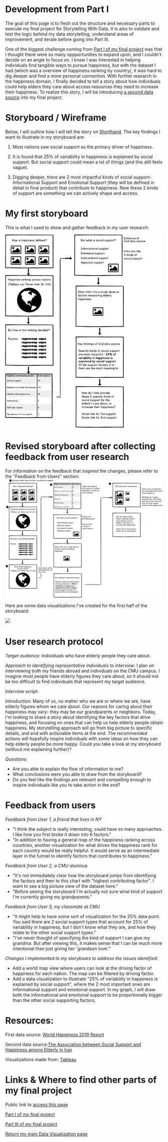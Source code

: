 # Development from Part I
The goal of this page is to flesh out the structure and necessary parts to execute my final project for Storytelling With Data. It is also to validate and test the logic behind my data storytelling, understand areas of improvement, and iterate before going into Part III.  

One of the biggest challenge coming from [Part I of my final project](https://eileenowang.github.io/final_project_eileenwang/) was that I thought there were so many oppportunities to expand upon, and I couldn't decide on an angle to focus on. I knew I was interested in helping individuals find tangible ways to pursue happiness, but with the dataset I had (which was a overview of happiness ranking by country), it was hard to dig deeper and find a more personal connection. With further research in the happiness domain, I finally decided to tell a story about how individuals could help elders they care about access resources they need to increase their happiness. To realize this story, I will be introducing [a second data source](https://www.ncbi.nlm.nih.gov/pmc/articles/PMC6056407/) into my final project.  

# Storyboard / Wireframe 
Below, I will outline how I will tell the story on [Shorthand](https://shorthand.com/). The key findings I want to illustrate in my storyboard are: 

1) Most nations saw social support as the primary driver of happiness. 

2) It is found that 25% of variability in happiness is explained by social support. But social support could mean a lot of things (and this still feels vague). 

3) Digging deeper, there are 2 most impactful kinds of social support- Informational Support and Emotional Support (they will be defined in detail in final product) that contribute to happiness. Now these 2 kinds of support are something we can actively shape and access. 

# My first storyboard
This is what I used to show and gather feedback in my user research:

![initialwireframe](partiiwireframe_1.png)

# Revised storyboard after collecting feedback from user research

For information on the feedback that inspired the changes, please refer to the "Feedback from Users" section:
![wireframes](partiiwireframe_2.png)

Here are some data visualizations I've created for the first half of the storyboard: 

<div class='tableauPlaceholder' id='viz1581899824534' style='position: relative'><noscript><a href='#'><img alt=' ' src='https:&#47;&#47;public.tableau.com&#47;static&#47;images&#47;Ha&#47;Happinessworkbook_15818915524550&#47;Dashboard1&#47;1_rss.png' style='border: none' /></a></noscript><object class='tableauViz'  style='display:none;'><param name='host_url' value='https%3A%2F%2Fpublic.tableau.com%2F' /> <param name='embed_code_version' value='3' /> <param name='path' value='views&#47;Happinessworkbook_15818915524550&#47;Dashboard1?:embed=y&amp;:display_count=y&amp;publish=yes' /> <param name='toolbar' value='yes' /><param name='static_image' value='https:&#47;&#47;public.tableau.com&#47;static&#47;images&#47;Ha&#47;Happinessworkbook_15818915524550&#47;Dashboard1&#47;1.png' /> <param name='animate_transition' value='yes' /><param name='display_static_image' value='yes' /><param name='display_spinner' value='yes' /><param name='display_overlay' value='yes' /><param name='display_count' value='yes' /><param name='filter' value='publish=yes' /></object></div><script type='text/javascript'>
  var divElement = document.getElementById('viz1581899824534');
  var vizElement = divElement.getElementsByTagName('object')[0];
  if ( divElement.offsetWidth > 800 ) { vizElement.style.width='1000px';
  vizElement.style.height='827px';} else if ( divElement.offsetWidth > 500 ) { vizElement.style.width='1000px';vizElement.style.height='827px';} else { vizElement.style.width='100%';vizElement.style.height='1027px';}
  var scriptElement = document.createElement('script');
  scriptElement.src = 'https://public.tableau.com/javascripts/api/viz_v1.js';                    vizElement.parentNode.insertBefore(scriptElement, vizElement);
</script>

# User research protocol 
*Target audience:* 
Individuals who have elderly people they care about. 

*Approach to identifying representative individuals to interview:*
I plan on interviewing both my friends abroad and individuals on the CMU campus. I imagine most people have elderly figures they care about, so it should not be too difficult to find individuals that represent my target audience. 

*Interview script:*

Introduction: Many of us, no matter who we are or where we are, have elderly figures whom we care about. Our reasons for caring about their happiness may vary- they may be our grandparents or neighbors. Today, I'm looking to share a story about identifying the key factors that drive happiness, and focusing on ones that can help us help elderly people obtain happiness. My storytelling approach will go from big picture to specific details, and end with actionable items at the end. The recommended actions will hopefully inspire individuals with some ideas on how they can help elderly people be more happy. Could you take a look at my storyboard (without me explaining further)?

*Questions:*    
- Are you able to explain the flow of information to me?
- What conclusions were you able to draw from the storyboard? 
- Do you feel like the findings are relevant and compelling enough to inspire individuals like you to take action in the end? 

# Feedback from users
*Feedback from User 1, a friend that lives in NY*
- "I think the subject is really interesting, could have so many approaches. I like how you first broke it down into 6 factors."  
- "In addition to having a general map of the happiness ranking across countries, another visualization for what drives the happiness rank for each country would be really helpful. It would serve as an intermediate layer in the funnel to identify factors that contributes to happiness." 

*Feedback from User 2, a CMU alumnus*
- "It's not immediately clear how the storyboard jumps from identifying the factors and then to this chart with "highest contributing factor". I want to see a big picture view of the dataset here."
- "Before seeing the storyboard I'm actually not sure what kind of support I'm currently giving my grandparents." 

*Feedback from User 3, my classmate at CMU*
- "It might help to have some sort of visualization for the 25% data point. You said there are 2 social support types that account for 25% of variability in happiness, but I don't know what they are, and how they relate to the other social support types." 
- "I've never thought of specifying the kind of support I can give my grandma. But after viewing this, it makes sense that I can be much more intentional than just giving her 'grandson love'." 

*Changes I implemented to my storyboars to address the issues identified:*
- Add a world map view where users can look at the driving factor of happiness for each nation. The map can be filtered by driving factor. 
- Add a data visualization to illustrate "25% of variability in happiness is explained by social support", where the 2 most important ones are informational support and emotional support. In my graph, I will draw both the informational and emotional support to be proportionally bigger than the other social supporting factors. 

# Resources:

First data source: [World Happiness 2019 Report](https://www.kaggle.com/unsdsn/world-happiness#2019.csv)

Second data source:[The Association between Social Support and Happiness among Elderly in Iran](https://www.ncbi.nlm.nih.gov/pmc/articles/PMC6056407/)

Visualizations made from: [Tableau](https://www.tableau.com/)

# Links & Where to find other parts of my final project

Public link to [access this page](https://eileenowang.github.io/final_project_part_ii/)

[Part I of my final project](https://eileenowang.github.io/final_project_eileenwang/)

[Part III of my final project](https://eileenowang.github.io/final_project_part_iii/)

[Return my main Data Visualization page](https://eileenowang.github.io/data-visualization/)
